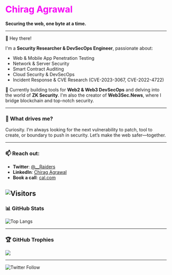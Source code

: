 # <span style="color:#f706f6">Chirag Agrawal</span>

**Securing the web, one byte at a time.**

---

👋 Hey there!

I'm a **Security Researcher & DevSecOps Engineer**, passionate about:

- Web & Mobile App Penetration Testing
- Network & Server Security
- Smart Contract Auditing
- Cloud Security & DevSecOps
- Incident Response & CVE Research (CVE-2023-3067, CVE-2022-4722)

🔐 Currently building tools for **Web2 & Web3 DevSecOps** and delving into the world of **ZK Security**. I'm also the creator of **Web3Sec.News**, where I bridge blockchain and top-notch security.

---

### 🤔 What drives me?
Curiosity. I’m always looking for the next vulnerability to patch, tool to create, or boundary to push in security. Let’s make the web safer—together.

---

### 📫 Reach out:
- **Twitter**: [@__Raiders](https://x.com/__Raiders)
- **LinkedIn**: [Chirag Agrawal](https://www.linkedin.com/in/chirag-agrawal-770488144/)
- **Book a call**: [cal.com](https://cal.com/raiders)

![Visitors](https://api.visitorbadge.io/api/visitors?path=https%3A%2F%2Fgithub.com%2FRaiders0786%2Fchiragagrawal&countColor=%2337d67a)
---

### 📊 GitHub Stats
![Top Langs](https://github-readme-stats.vercel.app/api/top-langs/?username=Raiders0786&layout=compact)

---

### 🏆 GitHub Trophies
<img src="https://github-profile-trophy.vercel.app/?username=Raiders0786&theme=juicyfresh&no-bg=true" />

---

![Twitter Follow](https://img.shields.io/twitter/follow/__Raiders?logo=twitter&style=for-the-badge)
